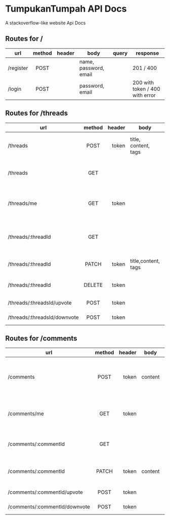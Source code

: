 # TumpukanTumpah API Docs
A stackoverflow-like website Api Docs


## Routes for /

|  url  | method      |  header | body |query| response
|----------|:-------------:|------:|------|-----| ----|
| /register |  POST  |  | name, password, email| | 201 / 400|
| /login |  POST |  | password, email || 200 with token / 400 with error

## Routes for /threads

|  url  | method      |  header | body |query| response | description |
|----------|:-------------:|------:|------|-----| ----|----|
| /threads |  POST | token | title, content, tags || 201 / 400 / 403 with error| create new thread |
| /threads |  GET |  |  || 200 with all threads / 400 | get all threads
| /threads/me |  GET  | token | | | 200 with thread by user/ 400 / 403|get thread by user who is logged in |
| /threads/:threadId |  GET |  | || 200 / 400 | get one thread with all comment and users
| /threads/:threadId |  PATCH | token | title,content, tags || 200 / 400 | update thread by own user
| /threads/:threadId |  DELETE | token | || 200 / 400 | delete the specified thread
| /threads/:threadsId/upvote |  POST | token |  || 200 / 400 | upvote
| /threads/:threadsId/downvote |  POST | token |  || 200 / 400 | downvote

## Routes for /comments

|  url  | method      |  header | body |query| response | description |
|----------|:-------------:|------:|------|-----| ----|----|
| /comments |  POST | token | content | threadId| 201 / 400 / 403 with error| create new comment within the requested thread id in query |
| /comments/me |  GET  | token | | | 200 with comment by user/ 400 / 403| get comments by user logged in|
| /comments/:commentId |  GET |  | || 200 / 400 | get one comment with the specified id
| /comments/:commentId |  PATCH | token | content || 200 / 400 | update comment by own user
| /comments/:commentId/upvote |  POST | token |  || 200 / 400 | upvote
| /comments/:commentId/downvote |  POST | token |  || 200 / 400 | downvote



